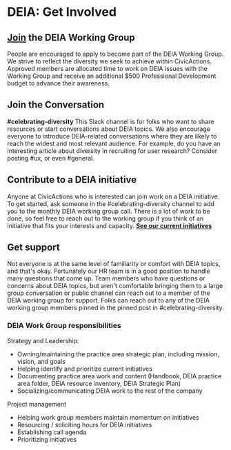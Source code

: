 # DEIA: Get Involved

## [Join](https://docs.google.com/forms/d/1KEwz-rAeRg736rC-vCHU5uEL9ZSo0FesXefQHFN03Rg/edit?usp=sharing) the DEIA Working Group

People are encouraged to apply to become part of the DEIA Working Group. We strive to reflect the diversity we seek to achieve within CivicActions. Approved members are allocated time to work on DEIA issues with the Working Group and receive an additional $500 Professional Development budget to advance their awareness. 

## Join the Conversation 
**#celebrating-diversity**
This Slack channel is for folks who want to share resources or start conversations about DEIA topics. We also encourage everyone to introduce DEIA-related conversations where they are likely to reach the widest and most relevant audience. For example, do you have an interesting article about diversity in recruiting for user research? Consider posting #ux, or even #general.

## Contribute to a DEIA initiative

Anyone at CivicActions who is interested can join work on a DEIA initiative. To get started, ask someone in the #celebrating-diversity channel to add you to the monthly DEIA working group call. There is a lot of work to be done, so feel free to reach out to the working group if you think of an initiative that fits your interests and capacity.
**[See our current initiatives](https://trello.com/b/rZU8LXW2/diversity-equity-inclusion-dei-initiatives)**

## Get support

Not everyone is at the same level of familiarity or comfort with DEIA topics, and that's okay. Fortunately our HR team is in a good position to handle many questions that come up. Team members who have questions or concerns about DEIA topics, but aren't comfortable bringing them to a large group conversation or public channel can reach out to a member of the DEIA working group for support. Folks can reach out to any of the DEIA working group members pinned in the pinned post in #celebrating-diversity.

### DEIA Work Group responsibilities

Strategy and Leadership:

- Owning/maintaining the practice area strategic plan, including mission, vision, and goals
- Helping identify and prioritize current initiatives
- Documenting practice area work and content (Handbook, DEIA practice area folder, DEIA resource inventory, DEIA Strategic Plan)
- Socializing/communicating DEIA work to the rest of the company

Project management

- Helping work group members maintain momentum on initiatives
- Resourcing / soliciting hours for DEIA initiatives
- Establishing call agenda
- Prioritizing initiatives
